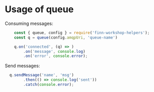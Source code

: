 

# Usage of queue

Consuming messages:

```js
    const { queue, config } = require('finn-workshop-helpers');
    const q = queue(config.amqpUri, 'queue-name')

    q.on('connected', (q) => )
        .on('message', console.log)
        .on('error', console.error);
```

Send messages:

```js
  q.sendMessage('name', 'msg')
        .then(() => console.log('sent'))
        .catch(console.error);
```
